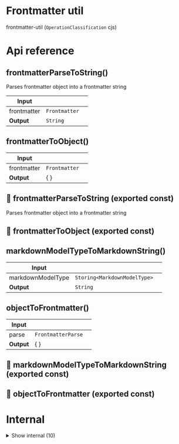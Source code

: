 # Frontmatter util

frontmatter-util (`OperationClassification` cjs)



# Api reference

## frontmatterParseToString()

Parses frontmatter object into a frontmatter string


| Input      |    |    |
| ---------- | -- | -- |
| frontmatter | `Frontmatter` |  |
| **Output** | `String`   |    |



## frontmatterToObject()

| Input      |    |    |
| ---------- | -- | -- |
| frontmatter | `Frontmatter` |  |,| schema | `SimplifiedSchema` |  |
| **Output** | {  }   |    |



## 📄 frontmatterParseToString (exported const)

Parses frontmatter object into a frontmatter string


## 📄 frontmatterToObject (exported const)

## markdownModelTypeToMarkdownString()

| Input      |    |    |
| ---------- | -- | -- |
| markdownModelType | `Storing<MarkdownModelType>` |  |
| **Output** | `String`   |    |



## objectToFrontmatter()

| Input      |    |    |
| ---------- | -- | -- |
| parse | `FrontmatterParse` |  |,| schema | `SimplifiedSchema` |  |
| **Output** | {  }   |    |



## 📄 markdownModelTypeToMarkdownString (exported const)

## 📄 objectToFrontmatter (exported const)

# Internal

<details><summary>Show internal (10)</summary>
    
  # getFrontmatterValueString()




| Input      |    |    |
| ---------- | -- | -- |
| value (optional) | {  } |  |
| **Output** | {  }   |    |



## parseFrontmatterString()

Parse a string as stored in frontmatter back to the original string


| Input      |    |    |
| ---------- | -- | -- |
| value | string |  |
| **Output** |    |    |



## quotedOrNot()

For now, simply quote a string if it contains commas

There are probably more edgecases that need to be fixed here


| Input      |    |    |
| ---------- | -- | -- |
| string | string |  |
| **Output** | `String`   |    |



## stringifyNewlines()

| Input      |    |    |
| ---------- | -- | -- |
| string | string |  |
| **Output** |    |    |



## 🔹 FrontmatterValue

## 📄 getFrontmatterValueString (exported const)

## 📄 parseFrontmatterString (exported const)

Parse a string as stored in frontmatter back to the original string


## 📄 quotedOrNot (exported const)

For now, simply quote a string if it contains commas

There are probably more edgecases that need to be fixed here


## 📄 stringifyNewlines (exported const)

## 📄 test (exported const)

  </details>

